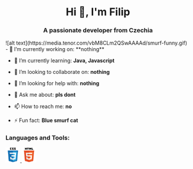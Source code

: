 <h1 align="center">Hi 👋, I'm Filip</h1>
<h3 align="center">A passionate developer from Czechia</h3>
![alt text](https://media.tenor.com/vbM8CLm2QSwAAAAd/smurf-funny.gif)
- 🔭 I’m currently working on: **nothing**

- 🌱 I’m currently learning: **Java, Javascript**

- 👯 I’m looking to collaborate on: **nothing**

- 🤝 I’m looking for help with: **nothing**

- 💬 Ask me about: **pls dont**

- 📫 How to reach me: **no**

- ⚡ Fun fact: **Blue smurf cat**
<p align="left">
</p>

<h3 align="left">Languages and Tools:</h3>
<p align="left"> <a href="https://www.w3schools.com/css/" target="_blank" rel="noreferrer"> <img src="https://raw.githubusercontent.com/devicons/devicon/master/icons/css3/css3-original-wordmark.svg" alt="css3" width="40" height="40"/> </a> <a href="https://www.w3.org/html/" target="_blank" rel="noreferrer"> <img src="https://raw.githubusercontent.com/devicons/devicon/master/icons/html5/html5-original-wordmark.svg" alt="html5" width="40" height="40"/> </a> </p>
